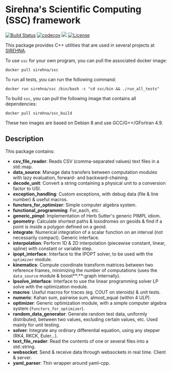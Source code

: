 # Sirehna's Scientific Computing (SSC) framework

[![Build Status](https://travis-ci.org/sirehna/ssc.svg?branch=master)](https://travis-ci.org/sirehna/ssc)
[![codecov](https://codecov.io/gh/sirehna/ssc/branch/master/graph/badge.svg)](https://codecov.io/gh/sirehna/ssc)
[![](https://images.microbadger.com/badges/image/sirehna/ssc.svg)](https://microbadger.com/images/sirehna/ssc "ssc layers")
[![License](https://img.shields.io/badge/License-EPL%202.0-blue.svg)](https://opensource.org/licenses/EPL-2.0)

This package provides C++ utilities that are used in several projects at [SIREHNA](http://www.sirehna.com/).

To use `ssc` for your own program, you can pull the associated docker image:

    docker pull sirehna/ssc

To run all tests, you can run the following command:

    docker run sirehna/ssc /bin/bash -c "cd ssc/bin && ./run_all_tests"

To build `ssc`, you can pull the following image that contains all dependencies:

    docker pull sirehna/ssc_build

These two images are based on Debian 8 and use GCC/G++/GFortran 4.9.

## Description

This package contains:

- **csv_file_reader**:         Reads CSV (comma-separated values) text files in a
                               std::map.
- **data_source**:             Manage data transfers between computation modules with lazy
                               evaluation, forward- and backward-chaining.
- **decode_unit**:             Convert a string containing a physical unit to a conversion
                               factor to USI.
- **exception_handling**:      Custom exceptions, with debug data (file & line number) &
                               useful macros.
- **functors_for_optimizer**:  Simple computer algebra system.
- **functional_programming**:  For_each, etc.
- **generic_pimpl**:           Implementation of Herb Sutter's generic PIMPL
                               idiom.
- **geometry**:                Calculate shortest paths & loxodromes on geoids
                               & find if a point is inside a polygon defined on a
                               geoid.
- **integrate**:               Numerical integration of a scalar function on an
                               interval (not necessarily compact). Generic
                               interface.
- **interpolation**:           Perform 1D & 2D interpolation (piecewise constant, linear,
                               spline) with constant or variable step.
- **ipopt_interface**:         Interface to the IPOPT solver, to be used with
                               the `optimizer` module.
- **kinematics**:              Compute coordinate transform matrices between two
                               reference frames, minimizing the number of computations
                               (uses the `data_source` module & boost**:**:graph internally).
- **lpsolve_interface**:       Interface to use the linear programming solver
                               LP solve with the optimization module.
- **macros**:                  Useful macros for traces (eg. COUT on steroids) & unit
                               tests.
- **numeric**:                 Kahan sum, pairwise sum, almost_equal (within 4 ULP).
- **optimizer**:               Generic optimization module, with a simple
                               computer algebra system (`functors_for_optimizer`).
- **random_data_generator**:   Generate random test data, uniformly distributed,
                               between two values, excluding certain values, etc. Used
                               mainly for unit testing.
- **solver**:                  Integrate any ordinary differential equation, using
                               any stepper (RK4, RKCK, Euler...).
- **text_file_reader**:        Read the contents of one or several files into a
                               std::string.
- **websocket**:               Send & receive data through websockets in real
                               time. Client & server.
- **yaml_parser**:             Thin wrapper around yaml-cpp.
